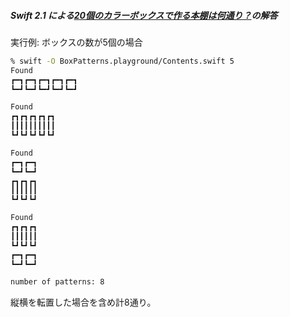 ##### Swift 2.1 による[20個のカラーボックスで作る本棚は何通り？](http://codezine.jp/article/detail/9005)の解答

実行例: ボックスの数が5個の場合

```sh
% swift -O BoxPatterns.playground/Contents.swift 5
Found
┏━┓┏━┓┏━┓┏━┓┏━┓
┗━┛┗━┛┗━┛┗━┛┗━┛

Found
┏┓┏┓┏┓┏┓┏┓
┃┃┃┃┃┃┃┃┃┃
┗┛┗┛┗┛┗┛┗┛

Found
┏━┓┏━┓
┗━┛┗━┛
┏┓┏┓┏┓
┃┃┃┃┃┃
┗┛┗┛┗┛

Found
┏┓┏┓┏┓
┃┃┃┃┃┃
┗┛┗┛┗┛
┏━┓┏━┓
┗━┛┗━┛

number of patterns: 8
```

縦横を転置した場合を含め計8通り。
